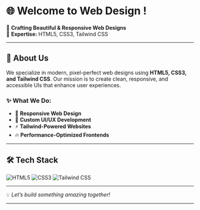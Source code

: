 # 🌐 Welcome to Web Design !

🚀 **Crafting Beautiful & Responsive Web Designs**  
🎨 **Expertise:** HTML5, CSS3, Tailwind CSS  

---

## 📌 About Us
We specialize in modern, pixel-perfect web designs using **HTML5, CSS3, and Tailwind CSS**. Our mission is to create clean, responsive, and accessible UIs that enhance user experiences.

### ✨ What We Do:
- 📱 **Responsive Web Design**
- 🎨 **Custom UI/UX Development**
- ⚡ **Tailwind-Powered Websites**
- 🔥 **Performance-Optimized Frontends**

---


## 🛠 Tech Stack
![HTML5](https://img.shields.io/badge/HTML5-E34F26?style=for-the-badge&logo=html5&logoColor=white)
![CSS3](https://img.shields.io/badge/CSS3-1572B6?style=for-the-badge&logo=css3&logoColor=white)
![Tailwind CSS](https://img.shields.io/badge/TailwindCSS-38B2AC?style=for-the-badge&logo=tailwind-css&logoColor=white)

---

💡 *Let’s build something amazing together!*

---
